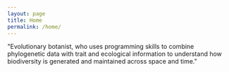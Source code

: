```yaml
---
layout: page
title: Home
permalink: /home/
---
```


"Evolutionary botanist, who uses programming skills to combine phylogenetic data with trait and 
ecological information to understand how biodiversity is generated and maintained across space and time."


